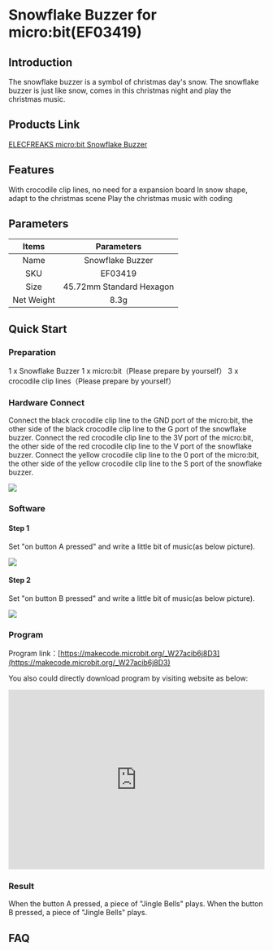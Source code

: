 ﻿# Snowflake Buzzer for micro:bit(EF03419)

## Introduction

 The snowflake buzzer is a symbol of christmas day's snow. The snowflake buzzer is just like snow, comes in this christmas night and  play the christmas music.

## Products Link

[ELECFREAKS micro:bit Snowflake Buzzer](https://www.elecfreaks.com/snowflake-buzzer-for-micro-bit.html)

## Features

 With crocodile clip lines, no need for a expansion board
 In snow shape, adapt to the christmas scene 
 Play the christmas music with coding

## Parameters 


|Items|Parameters|
|:-:|:-:|
|Name|Snowflake Buzzer|
|SKU| EF03419|
|Size|45.72mm Standard Hexagon|
|Net Weight|8.3g|


## Quick Start  

### Preparation
 1 x Snowflake Buzzer
 1 x micro:bit（Please prepare by yourself）
 3 x crocodile clip lines（Please prepare by yourself）

### Hardware Connect  

 Connect the black crocodile clip line to the GND port of the micro:bit, the other side of the black crocodile clip line to the G port of the snowflake buzzer.
 Connect the red crocodile clip line to the 3V port of the micro:bit, the other side of the red crocodile clip line to the V port of the snowflake buzzer.
 Connect the yellow crocodile clip line to the 0 port of the micro:bit, the other side of the yellow crocodile clip line to the S port of the snowflake buzzer.

![](https://wiki-media-ef.oss-cn-hongkong.aliyuncs.com//images/h65KyxW.jpg)

### Software  
#### Step 1

 Set "on button A pressed" and write a little bit of music(as below picture).

![](https://wiki-media-ef.oss-cn-hongkong.aliyuncs.com//images/cPG4w9y.png)

#### Step 2

 Set "on button B pressed" and write a little bit of music(as below picture).

![](https://wiki-media-ef.oss-cn-hongkong.aliyuncs.com//images/etnarAi.png)

### Program

Program link：[https://makecode.microbit.org/_W27acib6j8D3](https://makecode.microbit.org/_W27acib6j8D3)

You also could directly download program by visiting website as below:

<div style="position:relative;height:0;padding-bottom:70%;overflow:hidden;"><iframe style="position:absolute;top:0;left:0;width:100%;height:100%;" src="https://makecode.microbit.org/#pub:_W27acib6j8D3" frameborder="0" sandbox="allow-popups allow-forms allow-scripts allow-same-origin"></iframe></div>  

### Result 

 When the button A pressed, a piece of "Jingle Bells" plays.
 When the button B pressed, a piece of "Jingle Bells" plays.

## FAQ

